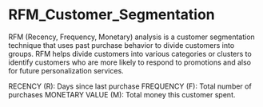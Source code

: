 # RFM_Customer_Segmentation
RFM (Recency, Frequency, Monetary) analysis is a customer segmentation technique that uses past purchase behavior to divide customers into groups. RFM helps divide customers into various categories or clusters to identify customers who are more likely to respond to promotions and also for future personalization services.

RECENCY (R): Days since last purchase
FREQUENCY (F): Total number of purchases
MONETARY VALUE (M): Total money this customer spent.
